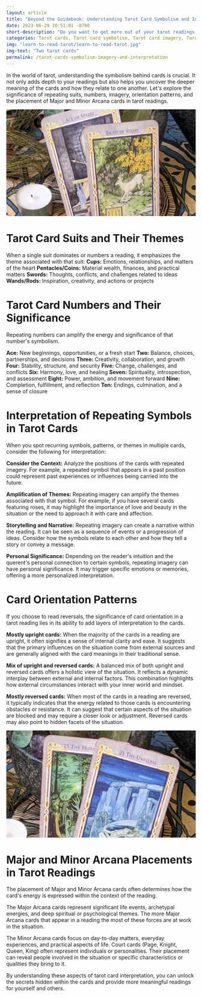 ```yaml
---
layout: article
title: "Beyond the Guidebook: Understanding Tarot Card Symbolism and Interpretation"
date: 2023-06-29 10:51:01 -0700
short-description: "Do you want to get more out of your tarot readings and move beyond the simple guidebook interpretations? This article will explore some ways to use the symbolism, imagery, numbers and more found on the cards to deepen your tarot card readings."
categories: Tarot cards, Tarot card symbolism, Tarot card imagery, Tarot card interpretation, Tarot meanings, Tarot symbolism guide, Tarot card secrets, Tarot reading, Tarot beginner's guide, Tarot symbolism explained, Tarot card insights, Juniper Divination Tarot, Tarot symbolism and imagery, Understanding Tarot cards, Tarot card interpretation tips, Tarot card insights for beginners, Tarot card study, Tarot card symbolism deciphered, Unlocking Tarot meanings, Tarot symbolism exploration
img: "learn-to-read-tarot/learn-to-read-tarot.jpg"
img-text: "Two tarot cards"
permalink: /tarot-cards-symbolism-imagery-and-interpretation
---
```


In the world of tarot, understanding the symbolism behind cards is crucial. It not only adds depth to your readings but also helps you uncover the deeper meaning of the cards and how they relate to one another. Let's explore the significance of repeating suits, numbers, imagery, orientation patterns, and the placement of Major and Minor Arcana cards in tarot readings.

![Two tarot cards, the two of spears and eight of](/assets/img/article/learn-to-read-tarot/learn-to-read-tarot-suits.jpg)

# Tarot Card Suits and Their Themes

When a single suit dominates or numbers a reading, it emphasizes the theme associated with that suit:
**Cups:** Emotions, relationships, and matters of the heart
**Pentacles/Coins:** Material wealth, finances, and practical matters
**Swords:** Thoughts, conflicts, and challenges related to ideas
**Wands/Rods:** Inspiration, creativity, and actions or projects

# Tarot Card Numbers and Their Significance
Repeating numbers can amplify the energy and significance of that number's symbolism.

**Ace:** New beginnings, opportunities, or a fresh start
**Two:** Balance, choices, partnerships, and decisions
**Three:** Creativity, collaboration, and growth
**Four:** Stability, structure, and security
**Five:** Change, challenges, and conflicts
**Six:** Harmony, love, and healing
**Seven:** Spirituality, introspection, and assessment
**Eight:** Power, ambition, and movement forward
**Nine:** Completion, fulfillment, and reflection
**Ten:** Endings, culmination, and a sense of closure

# Interpretation of Repeating Symbols in Tarot Cards
When you spot recurring symbols, patterns, or themes in multiple cards, consider the following for interpretation:

**Consider the Context:** Analyze the positions of the cards with repeated imagery. For example, a repeated symbol that appears in a past position could represent past experiences or influences being carried into the future.
 
**Amplification of Themes:** Repeating imagery can amplify the themes associated with that symbol. For example, if you have several cards featuring roses, it may highlight the importance of love and beauty in the situation or the need to approach it with care and affection.

**Storytelling and Narrative:** Repeating imagery can create a narrative within the reading. It can be seen as a sequence of events or a progression of ideas. Consider how the symbols relate to each other and how they tell a story or convey a message.

**Personal Significance:** Depending on the reader's intuition and the querent's personal connection to certain symbols, repeating imagery can have personal significance. It may trigger specific emotions or memories, offering a more personalized interpretation.

# Card Orientation Patterns
If you choose to read reversals, the significance of card orientation in a tarot reading lies in its ability to add layers of interpretation to the cards.

**Mostly upright cards:** When the majority of the cards in a reading are upright, it often signifies a sense of internal clarity and ease. It suggests that the primary influences on the situation come from external sources and are generally aligned with the card meanings in their traditional sense.

**Mix of upright and reversed cards:** A balanced mix of both upright and reversed cards offers a holistic view of the situation. It reflects a dynamic interplay between external and internal factors. This combination highlights how external circumstances interact with your inner world and mindset.

**Mostly reversed cards:** When most of the cards in a reading are reversed, it typically indicates that the energy related to those cards is encountering obstacles or resistance. It can suggest that certain aspects of the situation are blocked and may require a closer look or adjustment. Reversed cards may also point to hidden facets of the situation.

![Two Major Arcana tarot cards](/assets/img/article/learn-to-read-tarot/learn-to-read-tarot-major-and-minor-arcana.jpg)
# Major and Minor Arcana Placements in Tarot Readings
The placement of Major and Minor Arcana cards often determines how the card's energy is expressed within the context of the reading.

The Major Arcana cards represent significant life events, archetypal energies, and deep spiritual or psychological themes. The more Major Arcana cards that appear in a reading the most of these forces are at work in the situation.

The Minor Arcana cards focus on day-to-day matters, everyday experiences, and practical aspects of life. Court cards (Page, Knight, Queen, King) often represent individuals or personalities. Their placement can reveal people involved in the situation or specific characteristics or qualities they bring to it.

By understanding these aspects of tarot card interpretation, you can unlock the secrets hidden within the cards and provide more meaningful readings for yourself and others.